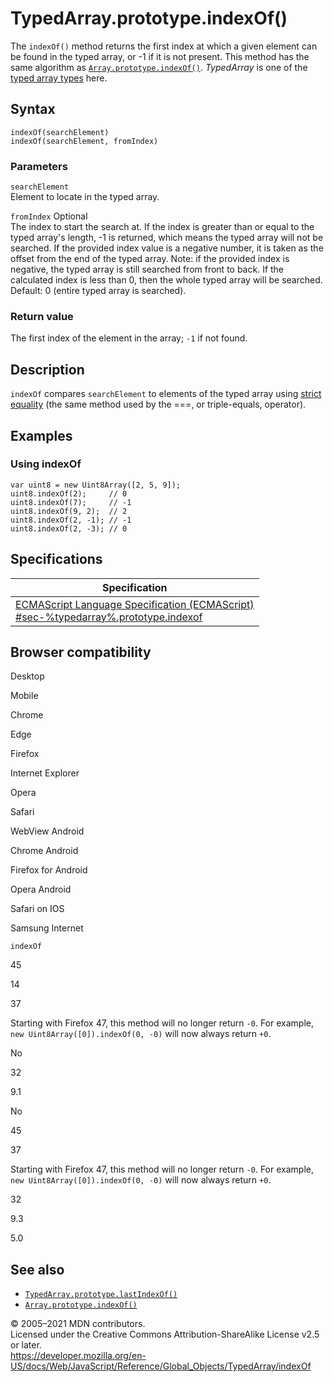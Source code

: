 TypedArray.prototype.indexOf()
==============================

The `indexOf()` method returns the first index at which a given element can be found in the typed array, or -1 if it is not present. This method has the same algorithm as [`Array.prototype.indexOf()`](../array/indexof). *TypedArray* is one of the [typed array types](../typedarray#typedarray_objects) here.

Syntax
------

    indexOf(searchElement)
    indexOf(searchElement, fromIndex)

### Parameters

`searchElement`  
Element to locate in the typed array.

 `fromIndex` <span class="badge inline optional">Optional</span>   
The index to start the search at. If the index is greater than or equal to the typed array's length, -1 is returned, which means the typed array will not be searched. If the provided index value is a negative number, it is taken as the offset from the end of the typed array. Note: if the provided index is negative, the typed array is still searched from front to back. If the calculated index is less than 0, then the whole typed array will be searched. Default: 0 (entire typed array is searched).

### Return value

The first index of the element in the array; `-1` if not found.

Description
-----------

`indexOf` compares `searchElement` to elements of the typed array using [strict equality](https://developer.mozilla.org/en-US/docs/Web/JavaScript/Reference/Operators#using_the_equality_operators) (the same method used by the ===, or triple-equals, operator).

Examples
--------

### Using indexOf

    var uint8 = new Uint8Array([2, 5, 9]);
    uint8.indexOf(2);     // 0
    uint8.indexOf(7);     // -1
    uint8.indexOf(9, 2);  // 2
    uint8.indexOf(2, -1); // -1
    uint8.indexOf(2, -3); // 0

Specifications
--------------

<table><thead><tr class="header"><th>Specification</th></tr></thead><tbody><tr class="odd"><td><a href="#">ECMAScript Language Specification (ECMAScript)<br />
<span class="small">#sec-%typedarray%.prototype.indexof</span></a></td></tr></tbody></table>

Browser compatibility
---------------------

Desktop

Mobile

Chrome

Edge

Firefox

Internet Explorer

Opera

Safari

WebView Android

Chrome Android

Firefox for Android

Opera Android

Safari on IOS

Samsung Internet

`indexOf`

45

14

37

Starting with Firefox 47, this method will no longer return `-0`. For example, `new Uint8Array([0]).indexOf(0, -0)` will now always return `+0`.

No

32

9.1

No

45

37

Starting with Firefox 47, this method will no longer return `-0`. For example, `new Uint8Array([0]).indexOf(0, -0)` will now always return `+0`.

32

9.3

5.0

See also
--------

-   [`TypedArray.prototype.lastIndexOf()`](lastindexof)
-   [`Array.prototype.indexOf()`](../array/indexof)

© 2005–2021 MDN contributors.  
Licensed under the Creative Commons Attribution-ShareAlike License v2.5 or later.  
<a href="https://developer.mozilla.org/en-US/docs/Web/JavaScript/Reference/Global_Objects/TypedArray/indexOf" class="_attribution-link">https://developer.mozilla.org/en-US/docs/Web/JavaScript/Reference/Global_Objects/TypedArray/indexOf</a>
